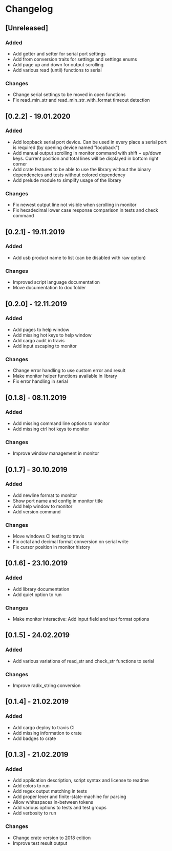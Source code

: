 # Changelog

## [Unreleased]

### Added
- Add getter and setter for serial port settings
- Add from conversion traits for settings and settings enums
- Add page up and down for output scrolling
- Add various read (until) functions to serial

### Changes
- Change serial settings to be moved in open functions
- Fix read_min_str and read_min_str_with_format timeout detection

## [0.2.2] - 19.01.2020

### Added
- Add loopback serial port device. Can be used in every place a serial port is required (by opening device named "loopback")
- Add manual output scrolling in monitor command with shift + up/down keys. Current position and total lines will be displayed in bottom right corner
- Add crate features to be able to use the library without the binary dependencies and tests without colored dependency
- Add prelude module to simplify usage of the library

### Changes
- Fix newest output line not visible when scrolling in monitor
- Fix hexadecimal lower case response comparison in tests and check command

## [0.2.1] - 19.11.2019

### Added
- Add usb product name to list (can be disabled with raw option)

### Changes
- Improved script language documentation
- Move documentation to doc folder

## [0.2.0] - 12.11.2019

### Added
- Add pages to help window
- Add missing hot keys to help window
- Add cargo audit in travis
- Add input escaping to monitor

### Changes
- Change error handling to use custom error and result
- Make monitor helper functions available in library
- Fix error handling in serial

## [0.1.8] - 08.11.2019

### Added
- Add missing command line options to monitor
- Add missing ctrl hot keys to monitor

### Changes
- Improve window management in monitor

## [0.1.7] - 30.10.2019

### Added
- Add newline format to monitor
- Show port name and config in monitor title
- Add help window to monitor
- Add version command

### Changes
- Move windows CI testing to travis
- Fix octal and decimal format conversion on serial write
- Fix cursor position in monitor history

## [0.1.6] - 23.10.2019

### Added
- Add library documentation
- Add quiet option to run

### Changes
- Make monitor interactive: Add input field and text format options

## [0.1.5] - 24.02.2019

### Added
- Add various variations of read_str and check_str functions to serial

### Changes
- Improve radix_string conversion

## [0.1.4] - 21.02.2019

### Added
- Add cargo deploy to travis CI
- Add missing information to crate
- Add badges to crate

## [0.1.3] - 21.02.2019

### Added
- Add application description, script syntax and license to readme
- Add colors to run
- Add regex output matching in tests
- Add proper lexer and finite-state-machine for parsing
- Allow whitespaces in-between tokens
- Add various options to tests and test groups
- Add verbosity to run

### Changes
- Change crate version to 2018 edition
- Improve test result output
